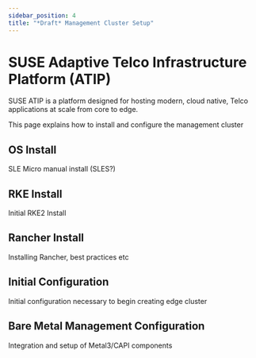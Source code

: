 ```yaml
---
sidebar_position: 4
title: "*Draft* Management Cluster Setup"
---
```


# SUSE Adaptive Telco Infrastructure Platform (ATIP)

SUSE ATIP is a platform designed for hosting modern, cloud native, Telco applications at scale from core to edge. 

This page explains how to install and configure the management cluster

##  OS Install
SLE Micro manual install (SLES?)
##  RKE Install
Initial RKE2 Install
##  Rancher Install
Installing Rancher, best practices etc
##  Initial Configuration
Initial configuration necessary to begin creating edge cluster
##  Bare Metal Management Configuration
Integration and setup of Metal3/CAPI components



